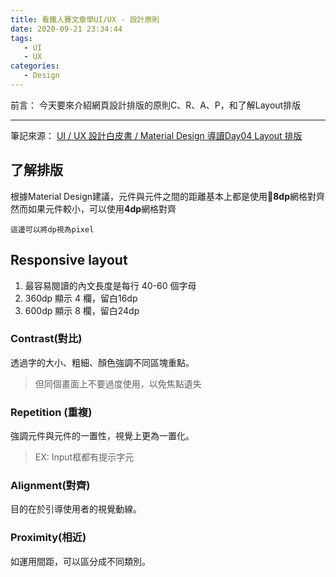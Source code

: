 ```yaml
---
title: 看鐵人賽文章學UI/UX - 設計原則
date: 2020-09-21 23:34:44
tags:
   - UI
   - UX
categories:
   - Design
---
```

前言：
今天要來介紹網頁設計排版的原則C、R、A、P，和了解Layout排版
<!-- more -->
---
筆記來源：
[UI / UX 設計白皮書 / Material Design 導讀Day04 Layout 排版](https://ithelp.ithome.com.tw/articles/10233983)

## 了解排版
根據Material Design建議，元件與元件之間的距離基本上都是使用**8dp**網格對齊
然而如果元件較小，可以使用**4dp**網格對齊
```
這邊可以將dp視為pixel
```

## Responsive layout 
1. 最容易閱讀的內文長度是每行 40-60 個字母
2. 360dp 顯示 4 欄，留白16dp
3. 600dp 顯示 8 欄，留白24dp


### Contrast(對比)
透過字的大小、粗細、顏色強調不同區塊重點。
> 但同個畫面上不要過度使用，以免焦點遺失

### Repetition (重複)
強調元件與元件的一置性，視覺上更為一置化。
> EX: Input框都有提示字元

### Alignment(對齊)
目的在於引導使用者的視覺動線。

### Proximity(相近)
如運用間距，可以區分成不同類別。


